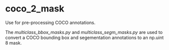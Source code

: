 # coco_2_mask

Use for pre-processing COCO annotations.

The *multiclass_bbox_masks.py* and *multiclass_segm_masks.py* are used to convert a COCO bounding box and segementation annotations to an np.uint 8 mask.
